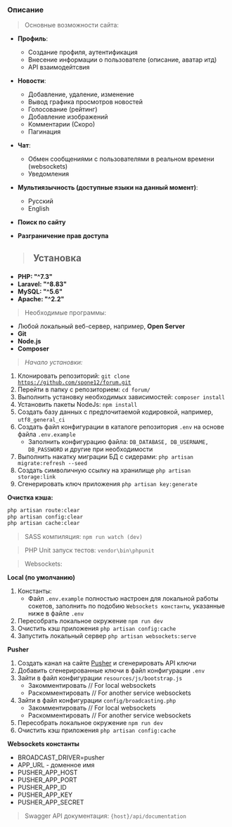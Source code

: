 ### Описание

>Основные возможности сайта:

+ **Профиль**:
    + Создание профиля, аутентификация
    + Внесение информации о пользователе (описание, аватар итд)
    + API взаимодейтсвия

+ **Новости**:
    + Добавление, удаление, изменение
    + Вывод графика просмотров новостей
    + Голосование (рейтинг)
    + Добавление изображений
    + Комментарии (Скоро)
    + Пагинация
  
+ **Чат**:
    + Обмен сообщениями с пользователями в реальном времени (websockets)
    + Уведомления

+ **Мультиязычность (доступные языки на данный момент)**:
    + Русский
    + English

+ **Поиск по сайту**
+ **Разграничение прав доступа**

## <blockquote>Установка</blockquote>
<ul>
    <li><b>PHP: "^7.3"</b></li>
    <li><b>Laravel: "^8.83"</b></li>
    <li><b>MySQL: "^5.6"</b></li>
    <li><b>Apache: "^2.2"</b></li>
</ul>
<div>
    <div><blockquote>Необходимые программы:</blockquote></div>
    <ul>
        <li>Любой локальный веб-сервер, например, <b>Open Server</b></li>
        <li><b>Git</b></li>
        <li><b>Node.js</b></li>
        <li><b>Composer</b></li>
    </ul>
</div>

><i>Начало установки:</i>

1. Клонировать репозиторий: <code>git clone https://github.com/spone12/forum.git</code>
2. Перейти в папку с репозиторием: `cd forum/`
3. Выполнить установку необходимых зависимостей: `composer install`
4. Установить пакеты NodeJs: `npm install`
5. Создать базу данных с предпочитаемой кодировкой, например, `utf8_general_ci`
6. Создать файл конфигурации в каталоге репозитория `.env` на основе файла `.env.example`
   + Заполнить конфигурацию файла:
         `DB_DATABASE, DB_USERNAME, DB_PASSWORD` и другие при необходимости
7. Выполнить накатку миграции БД с сидерами: `php artisan migrate:refresh --seed`
8. Создать символичную ссылку на хранилище `php artisan storage:link`
9. Сгенерировать ключ приложения `php artisan key:generate`

<div>
<b>Очистка кэша:</b>

```bash
php artisan route:clear
php artisan config:clear
php artisan cache:clear
```

</div>

>SASS компиляция: <code>npm run watch (dev)</code>

>PHP Unit запуск тестов: <code>vendor\bin\phpunit</code>

>Websockets:

**Local (по умолчанию)**

1. Константы:
   + Файл `.env.example` полностью настроен для локальной работы сокетов, заполнить по подобию `Websockets константы`, указанные ниже в файле `.env` 
2. Пересобрать локальное окружение `npm run dev`
3. Очистить кэш приложения `php artisan config:cache`
4. Запустить локальный сервер `php artisan websockets:serve`

**Pusher**

1. Создать канал на сайте [Pusher](https://pusher.com/ "Pusher") и сгенерировать API ключи
2. Добавить сгенерированные ключи в файл конфигурации `.env`
3. Зайти в файл конфигурации `resources/js/bootstrap.js`
   + Закомментировать  // For local websockets
   + Раскомментировать // For another service websockets
4. Зайти в файл конфигурации `config/broadcasting.php`
    + Закомментировать  // For local websockets
    + Раскомментировать // For another service websockets
5. Пересобрать локальное окружение `npm run dev`
6. Очистить кэш приложения `php artisan config:cache`

**Websockets константы**

   + BROADCAST_DRIVER=pusher
   + APP_URL - доменное имя
   + PUSHER_APP_HOST
   + PUSHER_APP_PORT
   + PUSHER_APP_ID
   + PUSHER_APP_KEY
   + PUSHER_APP_SECRET

>Swagger API документация: `{host}/api/documentation`

